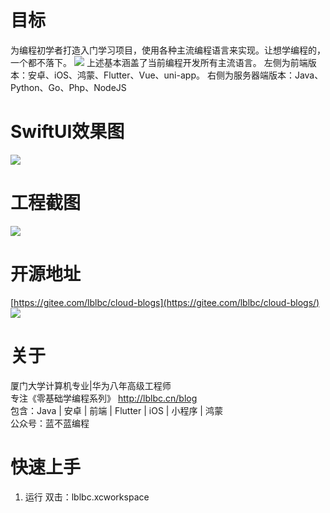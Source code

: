 # 目标
为编程初学者打造入门学习项目，使用各种主流编程语言来实现。让想学编程的，一个都不落下。
![](https://img-blog.csdnimg.cn/faea1470ad3b4e8eba3b093d261d637d.png)
上述基本涵盖了当前编程开发所有主流语言。
左侧为前端版本：安卓、iOS、鸿蒙、Flutter、Vue、uni-app。
右侧为服务器端版本：Java、Python、Go、Php、NodeJS
# SwiftUI效果图
![](https://img-blog.csdnimg.cn/1195bd3c584d4d2ca5071dd231e92e07.png)

# 工程截图
![](https://img-blog.csdnimg.cn/09a60b593a2e49b4a834868774e376b0.png)

# 开源地址
[https://gitee.com/lblbc/cloud-blogs](https://gitee.com/lblbc/cloud-blogs/)
![](https://img-blog.csdnimg.cn/58e7769427584fb58c93cef15fc50d08.png)

# 关于
厦门大学计算机专业|华为八年高级工程师     
专注《零基础学编程系列》  http://lblbc.cn/blog  
包含：Java | 安卓 | 前端 | Flutter | iOS | 小程序 | 鸿蒙  
公众号：蓝不蓝编程  

# 快速上手
1. 运行
双击：lblbc.xcworkspace

